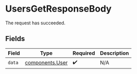 # UsersGetResponseBody

The request has succeeded.


## Fields

| Field                                              | Type                                               | Required                                           | Description                                        |
| -------------------------------------------------- | -------------------------------------------------- | -------------------------------------------------- | -------------------------------------------------- |
| `data`                                             | [components.User](../../models/components/user.md) | :heavy_check_mark:                                 | N/A                                                |